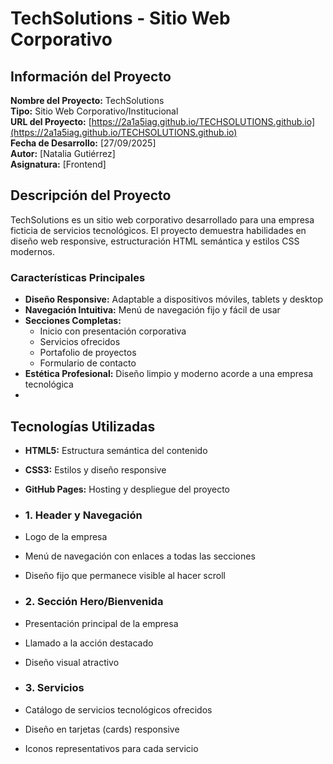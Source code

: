 # TechSolutions - Sitio Web Corporativo

## Información del Proyecto
**Nombre del Proyecto:** TechSolutions  
**Tipo:** Sitio Web Corporativo/Institucional  
**URL del Proyecto:** [https://2a1a5iag.github.io/TECHSOLUTIONS.github.io](https://2a1a5iag.github.io/TECHSOLUTIONS.github.io)  
**Fecha de Desarrollo:** [27/09/2025]  
**Autor:** [Natalia Gutiérrez]  
**Asignatura:** [Frontend]  

## Descripción del Proyecto
TechSolutions es un sitio web corporativo desarrollado para una empresa ficticia de servicios tecnológicos. El proyecto demuestra habilidades en diseño web responsive, estructuración HTML semántica y estilos CSS modernos.

### Características Principales
- **Diseño Responsive:** Adaptable a dispositivos móviles, tablets y desktop
- **Navegación Intuitiva:** Menú de navegación fijo y fácil de usar
- **Secciones Completas:** 
  - Inicio con presentación corporativa
  - Servicios ofrecidos
  - Portafolio de proyectos
  - Formulario de contacto
- **Estética Profesional:** Diseño limpio y moderno acorde a una empresa tecnológica
- 
## Tecnologías Utilizadas
- **HTML5:** Estructura semántica del contenido
- **CSS3:** Estilos y diseño responsive
- **GitHub Pages:** Hosting y despliegue del proyecto

- ### 1. Header y Navegación
- Logo de la empresa
- Menú de navegación con enlaces a todas las secciones
- Diseño fijo que permanece visible al hacer scroll

- ### 2. Sección Hero/Bienvenida
- Presentación principal de la empresa
- Llamado a la acción destacado
- Diseño visual atractivo

- ### 3. Servicios
- Catálogo de servicios tecnológicos ofrecidos
- Diseño en tarjetas (cards) responsive
- Iconos representativos para cada servicio

